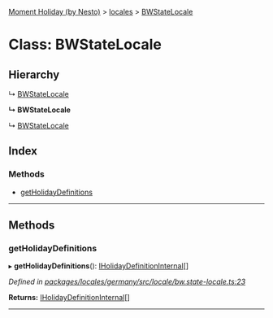 [Moment Holiday (by Nesto)](../README.md) > [locales](../modules/locales.md) > [BWStateLocale](../classes/locales.bwstatelocale.md)

# Class: BWStateLocale

## Hierarchy

↳  [BWStateLocale](locales.bwstatelocale.md)

**↳ BWStateLocale**

↳  [BWStateLocale](locales.bwstatelocale.md)

## Index

### Methods

* [getHolidayDefinitions](locales.bwstatelocale.md#getholidaydefinitions)

---

## Methods

<a id="getholidaydefinitions"></a>

###  getHolidayDefinitions

▸ **getHolidayDefinitions**(): [IHolidayDefinitionInternal](../interfaces/_node_modules__nesto_software_moment_holiday_core_src_holiday_definition_interface_.iholidaydefinitioninternal.md)[]

*Defined in [packages/locales/germany/src/locale/bw.state-locale.ts:23](https://github.com/nesto-software/moment-holiday/blob/c39e49d/packages/locales/germany/src/locale/bw.state-locale.ts#L23)*

**Returns:** [IHolidayDefinitionInternal](../interfaces/_node_modules__nesto_software_moment_holiday_core_src_holiday_definition_interface_.iholidaydefinitioninternal.md)[]

___


